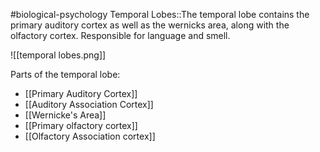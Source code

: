 #biological-psychology 
Temporal Lobes::The temporal lobe contains the primary auditory cortex as well as the wernicks area, along with the olfactory cortex. Responsible for language and smell.
<!--SR:!2023-12-21,3,250-->

![[temporal lobes.png]]

Parts of the temporal lobe:
* [[Primary Auditory Cortex]]
* [[Auditory Association Cortex]]
* [[Wernicke's Area]]
* [[Primary olfactory cortex]]
* [[Olfactory Association cortex]]